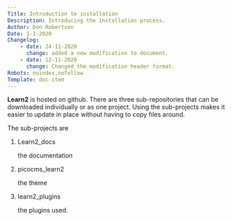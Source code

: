 ```yaml
---
Title: Introduction to installation
Description: Introducing the installation process.
Author: Don Robertson
Date: 1-1-2020
Changelog:
    - date: 24-11-2020
      change: added a new modification to document.
    - date: 12-11-2020
      change: Changed the modification header format.
Robots: noindex,nofollow
Template: doc-item
---
```

**Learn2** is hosted on github. There are three sub-repositories that can be downloaded individually or as one project. Using the sub-projects makes it easier to update in place without having to copy files around.

The sub-projects are 

1. Learn2_docs

    the documentation

2. picocms_learn2

    the theme

3. learn2_plugins

    the plugins used.